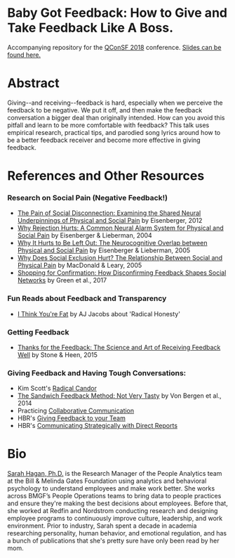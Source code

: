 # Baby Got Feedback: How to Give and Take Feedback Like A Boss.
Accompanying repository for the [QConSF 2018](http://qconsf.com/sf2018/speakers/sarah-hagan) conference. [Slides can be found here.](https://speakerdeck.com/thesarahhagan/baby-got-feedback-how-to-give-and-take-feedback-like-a-boss)

# Abstract
Giving--and receiving--feedback is hard, especially when we perceive the feedback to be negative. We put it off, and then make the feedback conversation a bigger deal than originally intended. How can you avoid this pitfall and learn to be more comfortable with feedback? This talk uses empirical research, practical tips, and parodied song lyrics around how to be a better feedback receiver and become more effective in giving feedback. 


# References and Other Resources
### Research on Social Pain (Negative Feedback!)
* [The Pain of Social Disconnection: Examining the Shared Neural Underpinnings of Physical and Social Pain]( https://www.nature.com/articles/nrn3231) by Eisenberger, 2012
* [Why Rejection Hurts: A Common Neural Alarm System for Physical and Social Pain](https://www.sciencedirect.com/science/article/pii/S1364661304001433) by Eisenberger & Lieberman, 2004
* [Why It Hurts to Be Left Out: The Neurocognitive Overlap between Physical and Social Pain](https://www.researchgate.net/publication/237332217_Why_It_Hurts_to_Be_Left_Out_The_Neurocognitive_Overlap_Between_Physical_and_Social_Pain) by Eisenberger & Lieberman, 2005
* [Why Does Social Exclusion Hurt? The Relationship Between Social and Physical Pain](http://psycnet.apa.org/record/2005-01973-004) by MacDonald & Leary, 2005
* [Shopping for Confirmation: How Disconfirming Feedback Shapes Social Networks](https://static1.squarespace.com/static/55dcde36e4b0df55a96ab220/t/59cbcf3480bd5ea25f062a39/1506529077391/Green+Gino+Staats+-+Shopping+for+Confirmation.pdf) by Green et al., 2017

### Fun Reads about Feedback and Transparency
* [I Think You're Fat](https://www.esquire.com/news-politics/a26792/honesty0707/) by AJ Jacobs about 'Radical Honesty'

### Getting Feedback
* [Thanks for the Feedback: The Science and Art of Receiving Feedback Well](https://www.amazon.com/Thanks-Feedback-Science-Receiving-Well/dp/0143127136) by Stone & Heen, 2015

### Giving Feedback and Having Tough Conversations:
* Kim Scott's [Radical Candor](https://www.radicalcandor.com/)
* [The Sandwich Feedback Method: Not Very Tasty](http://aabri.com/manuscripts/141831.pdf) by Von Bergen et al., 2014
* Practicing [Collaborative Communication](https://www.wikihow.com/Practice-Nonviolent-Communication)
* HBR's [Giving Feedback to your Team](https://hbr.org/2014/06/how-to-give-your-team-feedback)
* HBR's [Communicating Strategically with Direct Reports](https://hbr.org/2008/02/communicating-strategically-wi)


# Bio
[Sarah Hagan, Ph.D.](https://www.linkedin.com/in/sarahlakehagan/) is the Research Manager of the People Analytics team at the Bill & Melinda Gates Foundation using analytics and behavioral psychology to understand employees and make work better. She works across BMGF’s People Operations teams to bring data to people practices and ensure they're making the best decisions about employees. Before that, she worked at Redfin and Nordstrom conducting research and designing employee programs to continuously improve culture, leadership, and work environment. Prior to industry, Sarah spent a decade in academia researching personality, human behavior, and emotional regulation, and has a bunch of publications that she's pretty sure have only been read by her mom. 
